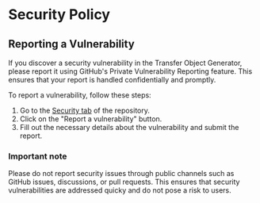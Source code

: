 Security Policy
===============

Reporting a Vulnerability
-------------------------

If you discover a security vulnerability in the Transfer Object Generator, please report it using GitHub's Private Vulnerability Reporting feature.
This ensures that your report is handled confidentially and promptly.

To report a vulnerability, follow these steps:

1. Go to the [Security tab](https://github.com/picamator/transfer-object/security) of the repository.
2. Click on the "Report a vulnerability" button.
3. Fill out the necessary details about the vulnerability and submit the report.

### Important note

Please do not report security issues through public channels such as GitHub issues, discussions, or pull requests.
This ensures that security vulnerabilities are addressed quicky and do not pose a risk to users.
